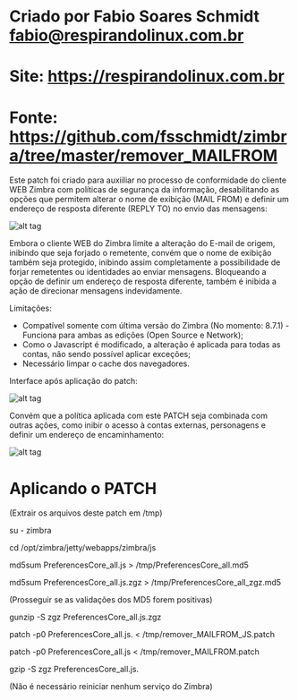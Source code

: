 # Criado por Fabio Soares Schmidt <fabio@respirandolinux.com.br>
# Site: https://respirandolinux.com.br
# Fonte: https://github.com/fsschmidt/zimbra/tree/master/remover_MAILFROM

Este patch foi criado para auxiiliar no processo de conformidade do cliente WEB Zimbra com políticas de segurança da informação, desabilitando as opções que permitem alterar o nome de exibição (MAIL FROM) e definir um endereço de resposta diferente (REPLY TO) no envio das mensagens:

![alt tag](https://respirandolinux.files.wordpress.com/2016/11/zimbra-preferc3aancias-contas-google-chrome.jpg)

Embora o cliente WEB do Zimbra limite a alteração do E-mail de origem, inibindo que seja forjado o remetente, convém que o nome de exibição também seja protegido, inibindo assim completamente a possibilidade de forjar remetentes ou identidades ao enviar mensagens. Bloqueando a opção de definir um endereço de resposta diferente, também é inibida a ação de direcionar mensagens indevidamente.

Limitações:

- Compatível somente com última versão do Zimbra (No momento: 8.7.1) - Funciona para ambas as edições (Open Source e Network);
- Como o Javascript é modificado, a alteração é aplicada para todas as contas, não sendo possível aplicar exceções;
- Necessário limpar o cache dos navegadores.

Interface após aplicação do patch:

![alt tag](https://respirandolinux.files.wordpress.com/2016/11/prtscr-capture.jpg)


Convém que a política aplicada com este PATCH seja combinada com outras ações, como inibir o acesso à contas externas, personagens e definir um endereço de encaminhamento:

![alt tag](https://respirandolinux.files.wordpress.com/2016/11/console-de-administrac3a7c3a3o-do-zimbra-gerenciar-contas-google-chrome.jpg)

# Aplicando o PATCH
(Extrair os arquivos deste patch em /tmp)

su - zimbra

cd /opt/zimbra/jetty/webapps/zimbra/js

md5sum PreferencesCore_all.js >  /tmp/PreferencesCore_all.md5

md5sum PreferencesCore_all.js.zgz >  /tmp/PreferencesCore_all_zgz.md5

(Prosseguir se as validações dos MD5 forem positivas)

gunzip -S zgz PreferencesCore_all.js.zgz

patch -p0 PreferencesCore_all.js. < /tmp/remover_MAILFROM_JS.patch

patch -p0 PreferencesCore_all.js < /tmp/remover_MAILFROM.patch

gzip -S zgz PreferencesCore_all.js.

(Não é necessário reiniciar nenhum serviço do Zimbra)

